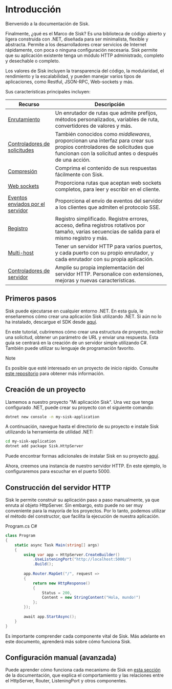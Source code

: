 # Introducción

Bienvenido a la documentación de Sisk.

Finalmente, ¿qué es el Marco de Sisk? Es una biblioteca de código abierto y ligera construida con .NET, diseñada para ser minimalista, flexible y abstracta. Permite a los desarrolladores crear servicios de Internet rápidamente, con poca o ninguna configuración necesaria. Sisk permite que su aplicación existente tenga un módulo HTTP administrado, completo y desechable o completo.

Los valores de Sisk incluyen la transparencia del código, la modularidad, el rendimiento y la escalabilidad, y pueden manejar varios tipos de aplicaciones, como Restful, JSON-RPC, Web-sockets y más.

Sus características principales incluyen:

| Recurso | Descripción |
| ------- | --------- |
| [Enrutamiento](/docs/es/fundamentals/routing) | Un enrutador de rutas que admite prefijos, métodos personalizados, variables de ruta, convertidores de valores y más. |
| [Controladores de solicitudes](/docs/es/fundamentals/request-handlers) | También conocidos como *middlewares*, proporcionan una interfaz para crear sus propios controladores de solicitudes que funcionan con la solicitud antes o después de una acción. |
| [Compresión](/docs/es/fundamentals/responses#gzip-deflate-and-brotli-compression) | Comprima el contenido de sus respuestas fácilmente con Sisk. |
| [Web sockets](/docs/es/features/websockets) | Proporciona rutas que aceptan web sockets completos, para leer y escribir en el cliente. |
| [Eventos enviados por el servidor](/docs/es/features/server-sent-events) | Proporciona el envío de eventos del servidor a los clientes que admiten el protocolo SSE. |
| [Registro](/docs/es/features/logging) | Registro simplificado. Registre errores, acceso, defina registros rotativos por tamaño, varias secuencias de salida para el mismo registro y más. |
| [Multi-host](/docs/es/advanced/multi-host-setup) | Tener un servidor HTTP para varios puertos, y cada puerto con su propio enrutador, y cada enrutador con su propia aplicación. |
| [Controladores de servidor](/docs/es/advanced/http-server-handlers) | Amplíe su propia implementación del servidor HTTP. Personalice con extensiones, mejoras y nuevas características.

## Primeros pasos

Sisk puede ejecutarse en cualquier entorno .NET. En esta guía, le enseñaremos cómo crear una aplicación Sisk utilizando .NET. Si aún no lo ha instalado, descargue el SDK desde [aquí](https://dotnet.microsoft.com/en-us/download/dotnet/7.0).

En este tutorial, cubriremos cómo crear una estructura de proyecto, recibir una solicitud, obtener un parámetro de URL y enviar una respuesta. Esta guía se centrará en la creación de un servidor simple utilizando C#. También puede utilizar su lenguaje de programación favorito.

> [!NOTE]
> Es posible que esté interesado en un proyecto de inicio rápido. Consulte [este repositorio](https://github.com/sisk-http/quickstart) para obtener más información.

## Creación de un proyecto

Llamemos a nuestro proyecto "Mi aplicación Sisk". Una vez que tenga configurado .NET, puede crear su proyecto con el siguiente comando:

```bash
dotnet new console -n my-sisk-application
```

A continuación, navegue hasta el directorio de su proyecto e instale Sisk utilizando la herramienta de utilidad .NET:

```bash
cd my-sisk-application
dotnet add package Sisk.HttpServer
```

Puede encontrar formas adicionales de instalar Sisk en su proyecto [aquí](https://www.nuget.org/packages/Sisk.HttpServer/).

Ahora, creemos una instancia de nuestro servidor HTTP. En este ejemplo, lo configuraremos para escuchar en el puerto 5000.

## Construcción del servidor HTTP

Sisk le permite construir su aplicación paso a paso manualmente, ya que enruta al objeto HttpServer. Sin embargo, esto puede no ser muy conveniente para la mayoría de los proyectos. Por lo tanto, podemos utilizar el método del constructor, que facilita la ejecución de nuestra aplicación.

<div class="script-header">
    <span>
        Program.cs
    </span>
    <span>
        C#
    </span>
</div>

```csharp
class Program
{
    static async Task Main(string[] args)
    {
        using var app = HttpServer.CreateBuilder()
            .UseListeningPort("http://localhost:5000/")
            .Build();
        
        app.Router.MapGet("/", request =>
        {
            return new HttpResponse()
            {
                Status = 200,
                Content = new StringContent("Hola, mundo!")
            };
        });
        
        await app.StartAsync();
    }
}
```

Es importante comprender cada componente vital de Sisk. Más adelante en este documento, aprenderá más sobre cómo funciona Sisk.

## Configuración manual (avanzada)

Puede aprender cómo funciona cada mecanismo de Sisk en [esta sección](/docs/es/advanced/manual-setup) de la documentación, que explica el comportamiento y las relaciones entre el HttpServer, Router, ListeningPort y otros componentes.